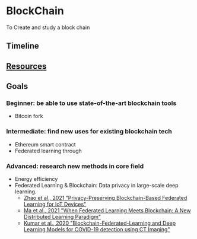 # BlockChain
To Create and study a block chain

## Timeline

## [Resources](Resources.md)

## Goals

### Beginner: be able to use state-of-the-art blockchain tools
+ Bitcoin fork

### Intermediate: find new uses for existing blockchain tech
+ Ethereum smart contract
+ Federated learning through 

### Advanced: research new methods in core field
+ Energy efficiency
+ Federated Learning & Blockchain: Data privacy in large-scale deep learning.
  + [Zhao et al., 2021 "Privacy-Preserving Blockchain-Based Federated Learning for IoT Devices"](https://arxiv.org/pdf/1906.10893.pdf)
  + [Ma et al., 2021 "When Federated Learning Meets Blockchain: A New Distributed Learning Paradigm"](https://arxiv.org/pdf/2009.09338.pdf)
  + [Kumar et al., 2020 "Blockchain-Federated-Learning and Deep Learning Models for COVID-19 detection using CT Imaging"](https://arxiv.org/pdf/2007.06537.pdf)
